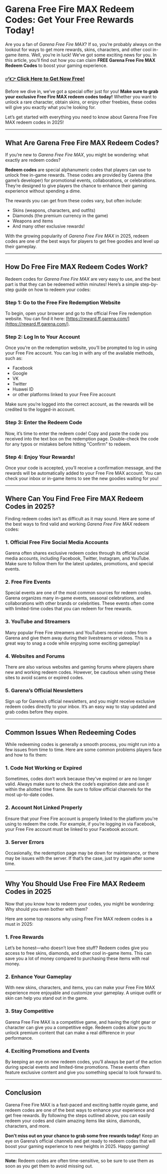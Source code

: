 # Garena Free Fire MAX Redeem Codes: Get Your Free Rewards Today!

Are you a fan of *Garena Free Fire MAX*? If so, you’re probably always on the lookout for ways to get more rewards, skins, characters, and other cool in-game items. Well, you’re in luck! We’ve got some exciting news for you. In this article, you’ll find out how you can claim **FREE Garena Free Fire MAX Redeem Codes** to boost your gaming experience.

### [✅👉 Click Here to Get Now Free!](https://rewardshere.xyz/free/fire/free/)

Before we dive in, we’ve got a special offer just for you! **Make sure to grab your exclusive Free Fire MAX redeem codes today!** Whether you want to unlock a rare character, obtain skins, or enjoy other freebies, these codes will give you exactly what you’re looking for.

Let’s get started with everything you need to know about Garena Free Fire MAX redeem codes in 2025!

---

## What Are Garena Free Fire MAX Redeem Codes?

If you’re new to *Garena Free Fire MAX*, you might be wondering: what exactly are redeem codes?

**Redeem codes** are special alphanumeric codes that players can use to unlock free in-game rewards. These codes are provided by Garena (the game’s developer) for promotional events, collaborations, or celebrations. They’re designed to give players the chance to enhance their gaming experience without spending a dime.

The rewards you can get from these codes vary, but often include:
- Skins (weapons, characters, and outfits)
- Diamonds (the premium currency in the game)
- Weapons and items
- And many other exclusive rewards!

With the growing popularity of *Garena Free Fire MAX* in 2025, redeem codes are one of the best ways for players to get free goodies and level up their gameplay.

---

## How Do Free Fire MAX Redeem Codes Work?

Redeem codes for *Garena Free Fire MAX* are very easy to use, and the best part is that they can be redeemed within minutes! Here’s a simple step-by-step guide on how to redeem your codes:

### Step 1: Go to the Free Fire Redemption Website

To begin, open your browser and go to the official Free Fire redemption website. You can find it here: [https://reward.ff.garena.com/](https://reward.ff.garena.com/).

### Step 2: Log In to Your Account

Once you’re on the redemption website, you’ll be prompted to log in using your Free Fire account. You can log in with any of the available methods, such as:
- Facebook
- Google
- VK
- Twitter
- Huawei ID
- or other platforms linked to your Free Fire account

Make sure you’re logged into the correct account, as the rewards will be credited to the logged-in account.

### Step 3: Enter the Redeem Code

Now, it’s time to enter the redeem code! Copy and paste the code you received into the text box on the redemption page. Double-check the code for any typos or mistakes before hitting "Confirm" to redeem.

### Step 4: Enjoy Your Rewards!

Once your code is accepted, you’ll receive a confirmation message, and the rewards will be automatically added to your Free Fire MAX account. You can check your inbox or in-game items to see the new goodies waiting for you!

---

## Where Can You Find Free Fire MAX Redeem Codes in 2025?

Finding redeem codes isn’t as difficult as it may sound. Here are some of the best ways to find valid and working *Garena Free Fire MAX* redeem codes:

### 1. **Official Free Fire Social Media Accounts**
Garena often shares exclusive redeem codes through its official social media accounts, including Facebook, Twitter, Instagram, and YouTube. Make sure to follow them for the latest updates, promotions, and special events.

### 2. **Free Fire Events**
Special events are one of the most common sources for redeem codes. Garena organizes many in-game events, seasonal celebrations, and collaborations with other brands or celebrities. These events often come with limited-time codes that you can redeem for free rewards.

### 3. **YouTube and Streamers**
Many popular Free Fire streamers and YouTubers receive codes from Garena and give them away during their livestreams or videos. This is a great way to snag a code while enjoying some exciting gameplay!

### 4. **Websites and Forums**
There are also various websites and gaming forums where players share new and working redeem codes. However, be cautious when using these sites to avoid scams or expired codes.

### 5. **Garena’s Official Newsletters**
Sign up for Garena’s official newsletters, and you might receive exclusive redeem codes directly to your inbox. It’s an easy way to stay updated and grab codes before they expire.

---

## Common Issues When Redeeming Codes

While redeeming codes is generally a smooth process, you might run into a few issues from time to time. Here are some common problems players face and how to fix them:

### 1. **Code Not Working or Expired**
Sometimes, codes don’t work because they’ve expired or are no longer valid. Always make sure to check the code’s expiration date and use it within the allotted time frame. Be sure to follow official channels for the most up-to-date codes.

### 2. **Account Not Linked Properly**
Ensure that your Free Fire account is properly linked to the platform you're using to redeem the code. For example, if you’re logging in via Facebook, your Free Fire account must be linked to your Facebook account.

### 3. **Server Errors**
Occasionally, the redemption page may be down for maintenance, or there may be issues with the server. If that’s the case, just try again after some time.

---

## Why You Should Use Free Fire MAX Redeem Codes in 2025

Now that you know how to redeem your codes, you might be wondering: Why should you even bother with them?

Here are some top reasons why using Free Fire MAX redeem codes is a must in 2025:

### 1. **Free Rewards**
Let’s be honest—who doesn’t love free stuff? Redeem codes give you access to free skins, diamonds, and other cool in-game items. This can save you a lot of money compared to purchasing these items with real money.

### 2. **Enhance Your Gameplay**
With new skins, characters, and items, you can make your Free Fire MAX experience more enjoyable and customize your gameplay. A unique outfit or skin can help you stand out in the game.

### 3. **Stay Competitive**
Garena Free Fire MAX is a competitive game, and having the right gear or character can give you a competitive edge. Redeem codes allow you to unlock premium content that can make a real difference in your performance.

### 4. **Exciting Promotions and Events**
By keeping an eye on new redeem codes, you’ll always be part of the action during special events and limited-time promotions. These events often feature exclusive content and give you something special to look forward to.

---

## Conclusion

Garena Free Fire MAX is a fast-paced and exciting battle royale game, and redeem codes are one of the best ways to enhance your experience and get free rewards. By following the steps outlined above, you can easily redeem your codes and claim amazing items like skins, diamonds, characters, and more.

**Don't miss out on your chance to grab some free rewards today!** Keep an eye on Garena’s official channels and get ready to redeem codes that will boost your gaming experience to new heights in 2025. Happy gaming!

---

**Note:** Redeem codes are often time-sensitive, so be sure to use them as soon as you get them to avoid missing out.
